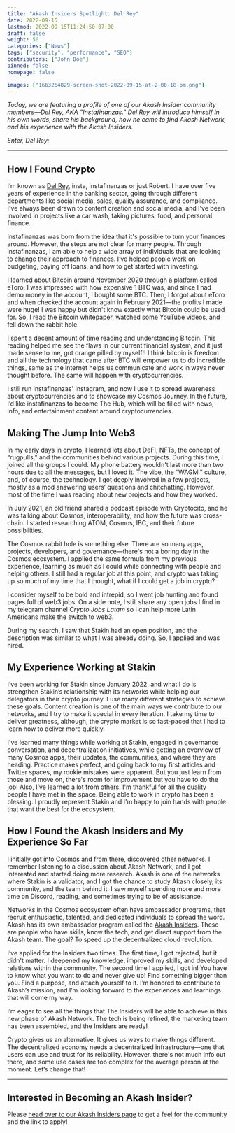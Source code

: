 ```yaml
---
title: "Akash Insiders Spotlight: Del Rey"
date: 2022-09-15
lastmod: 2022-09-15T11:24:50-07:00
draft: false
weight: 50
categories: ["News"]
tags: ["security", "performance", "SEO"]
contributors: ["John Doe"]
pinned: false
homepage: false

images: ["1663264829-screen-shot-2022-09-15-at-2-00-18-pm.png"]
---
```

_Today, we are featuring a profile of one of our Akash Insider community members—Del Rey, AKA "Instafinanzas." Del Rey will introduce himself in his own words, share his background, how he came to find Akash Network, and his experience with the Akash Insiders._

_Enter, Del Rey:_

* * *

How I Found Crypto
------------------

I’m known as [Del Rey](https://twitter.com/instafinanzas), insta, instafinanzas or just Robert. I have over five years of experience in the banking sector, going through different departments like social media, sales, quality assurance, and compliance. I've always been drawn to content creation and social media, and I've been involved in projects like a car wash, taking pictures, food, and personal finance.

Instafinanzas was born from the idea that it's possible to turn your finances around. However, the steps are not clear for many people. Through instafinanzas, I am able to help a wide array of individuals that are looking to change their approach to finances. I’ve helped people work on budgeting, paying off loans, and how to get started with investing.

I learned about Bitcoin around November 2020 through a platform called eToro. I was impressed with how expensive 1 BTC was, and since I had demo money in the account, I bought some BTC. Then, I forgot about eToro and when checked the account again in February 2021—the profits I made were huge! I was happy but didn't know exactly what Bitcoin could be used for. So, I read the Bitcoin whitepaper, watched some YouTube videos, and fell down the rabbit hole.

I spent a decent amount of time reading and understanding Bitcoin. This reading helped me see the flaws in our current financial system, and it just made sense to me, got orange pilled by myself!! I think bitcoin is freedom and all the technology that came after BTC will empower us to do incredible things, same as the internet helps us communicate and work in ways never thought before. The same will happen with cryptocurrencies.

I still run instafinanzas' Instagram, and now I use it to spread awareness about cryptocurrencies and to showcase my Cosmos Journey. In the future, I’d like instafinanzas to become The Hub, which will be filled with news, info, and entertainment content around cryptocurrencies.

Making The Jump Into Web3
-------------------------

In my early days in crypto, I learned lots about DeFI, NFTs, the concept of “rugpulls,” and the communities behind various projects. During this time, I joined all the groups I could. My phone battery wouldn't last more than two hours due to all the messages, but I loved it. The vibe, the “WAGMI” culture, and, of course, the technology. I got deeply involved in a few projects, mostly as a mod answering users’ questions and chitchatting. However, most of the time I was reading about new projects and how they worked.

In July 2021, an old friend shared a podcast episode with Cryptocito, and he was talking about Cosmos, interoperability, and how the future was cross-chain. I started researching ATOM, Cosmos, IBC, and their future possibilities.

The Cosmos rabbit hole is something else. There are so many apps, projects, developers, and governance—there's not a boring day in the Cosmos ecosystem. I applied the same formula from my previous experience, learning as much as I could while connecting with people and helping others. I still had a regular job at this point, and crypto was taking up so much of my time that I thought, what if I could get a job in crypto?

I consider myself to be bold and intrepid, so I went job hunting and found pages full of web3 jobs. On a side note, I still share any open jobs I find in my telegram channel _Crypto Jobs Latam_ so I can help more Latin Americans make the switch to web3.

During my search, I saw that Stakin had an open position, and the description was similar to what I was already doing. So, I applied and was hired.

My Experience Working at Stakin
-------------------------------

I’ve been working for Stakin since January 2022, and what I do is strengthen Stakin’s relationship with its networks while helping our delegators in their crypto journey. I use many different strategies to achieve these goals. Content creation is one of the main ways we contribute to our networks, and I try to make it special in every iteration. I take my time to deliver greatness, although, the crypto market is so fast-paced that I had to learn how to deliver more quickly.

I've learned many things while working at Stakin, engaged in governance conversation, and decentralization initiatives, while getting an overview of many Cosmos apps, their updates, the communities, and where they are heading. Practice makes perfect, and going back to my first articles and Twitter spaces, my rookie mistakes were apparent. But you just learn from those and move on, there's room for improvement but you have to do the job! Also, I’ve learned a lot from others. I'm thankful for all the quality people I have met in the space. Being able to work in crypto has been a blessing. I proudly represent Stakin and I'm happy to join hands with people that want the best for the ecosystem.

How I Found the Akash Insiders and My Experience So Far
-------------------------------------------------------

I initially got into Cosmos and from there, discovered other networks. I remember listening to a discussion about Akash Network, and I got interested and started doing more research. Akash is one of the networks where Stakin is a validator, and I got the chance to study Akash closely, its community, and the team behind it. I saw myself spending more and more time on Discord, reading, and sometimes trying to be of assistance.

Networks in the Cosmos ecosystem often have ambassador programs, that recruit enthusiastic, talented, and dedicated individuals to spread the word. Akash has its own ambassador program called the [Akash Insiders](https://akash.network/community#insiders). These are people who have skills, know the tech, and get direct support from the Akash team. The goal? To speed up the decentralized cloud revolution.

I’ve applied for the Insiders two times. The first time, I got rejected, but it didn't matter. I deepened my knowledge, improved my skills, and developed relations within the community. The second time I applied, I got in! You have to know what you want to do and never give up! Find something bigger than you. Find a purpose, and attach yourself to it. I’m honored to contribute to Akash’s mission, and I’m looking forward to the experiences and learnings that will come my way.

I’m eager to see all the things that The Insiders will be able to achieve in this new phase of Akash Network. The tech is being refined, the marketing team has been assembled, and the Insiders are ready!

Crypto gives us an alternative. It gives us ways to make things different. The decentralized economy needs a decentralized infrastructure—one that users can use and trust for its reliability. However, there's not much info out there, and some use cases are too complex for the average person at the moment. Let’s change that!

* * *

Interested in Becoming an Akash Insider?
----------------------------------------

Please [head over to our Akash Insiders page](https://akash.network/community#insiders) to get a feel for the community and the link to apply!